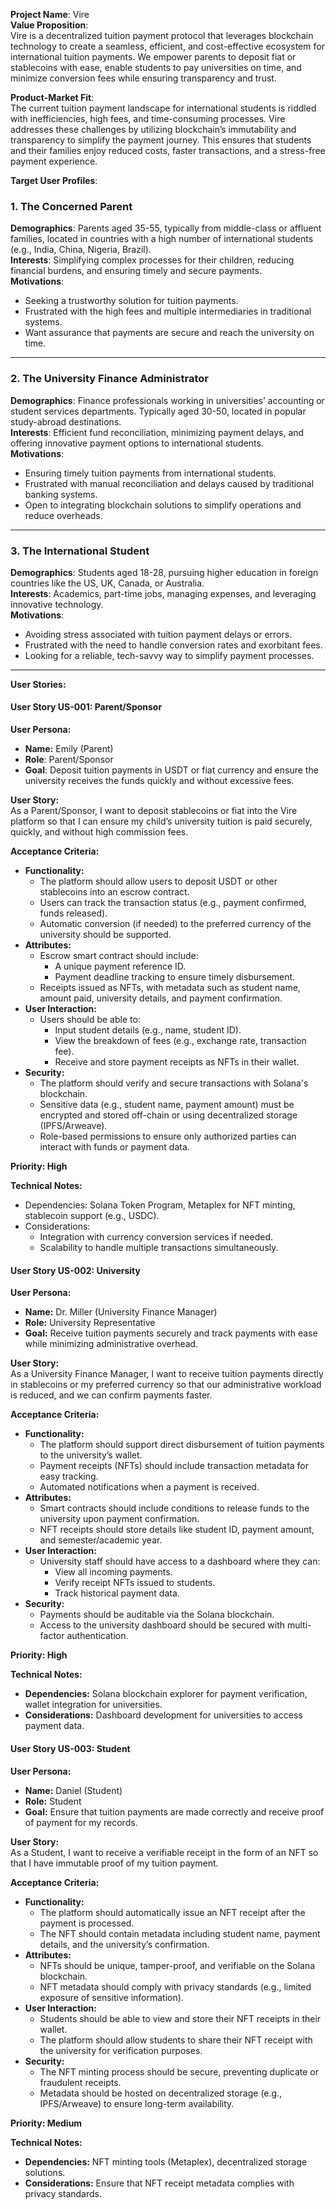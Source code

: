 **Project Name**: Vire  
**Value Proposition**:  
Vire is a decentralized tuition payment protocol that leverages blockchain technology to create a seamless, efficient, and cost-effective ecosystem for international tuition payments. We empower parents to deposit fiat or stablecoins with ease, enable students to pay universities on time, and minimize conversion fees while ensuring transparency and trust.

**Product-Market Fit**:  
The current tuition payment landscape for international students is riddled with inefficiencies, high fees, and time-consuming processes. Vire addresses these challenges by utilizing blockchain’s immutability and transparency to simplify the payment journey. This ensures that students and their families enjoy reduced costs, faster transactions, and a stress-free payment experience.

**Target User Profiles**:

### **1\. The Concerned Parent**

**Demographics**: Parents aged 35-55, typically from middle-class or affluent families, located in countries with a high number of international students (e.g., India, China, Nigeria, Brazil).  
**Interests**: Simplifying complex processes for their children, reducing financial burdens, and ensuring timely and secure payments.  
**Motivations**:

* Seeking a trustworthy solution for tuition payments.  
* Frustrated with the high fees and multiple intermediaries in traditional systems.  
* Want assurance that payments are secure and reach the university on time.

---

### **2\. The University Finance Administrator**

**Demographics**: Finance professionals working in universities’ accounting or student services departments. Typically aged 30-50, located in popular study-abroad destinations.  
**Interests**: Efficient fund reconciliation, minimizing payment delays, and offering innovative payment options to international students.  
**Motivations**:

* Ensuring timely tuition payments from international students.  
* Frustrated with manual reconciliation and delays caused by traditional banking systems.  
* Open to integrating blockchain solutions to simplify operations and reduce overheads.

---

### **3\. The International Student**

**Demographics**: Students aged 18-28, pursuing higher education in foreign countries like the US, UK, Canada, or Australia.  
**Interests**: Academics, part-time jobs, managing expenses, and leveraging innovative technology.  
**Motivations**:

* Avoiding stress associated with tuition payment delays or errors.  
* Frustrated with the need to handle conversion rates and exorbitant fees.  
* Looking for a reliable, tech-savvy way to simplify payment processes.

---

**User Stories:**

#### **User Story US-001: Parent/Sponsor**

**User Persona:**

* **Name:** Emily (Parent)  
* **Role**: Parent/Sponsor  
* **Goal**: Deposit tuition payments in USDT or fiat currency and ensure the university receives the funds quickly and without excessive fees.

**User Story:**  
As a Parent/Sponsor, I want to deposit stablecoins or fiat into the Vire platform so that I can ensure my child’s university tuition is paid securely, quickly, and without high commission fees.

**Acceptance Criteria:**

* **Functionality:**  
  * The platform should allow users to deposit USDT or other stablecoins into an escrow contract.  
  * Users can track the transaction status (e.g., payment confirmed, funds released).  
  * Automatic conversion (if needed) to the preferred currency of the university should be supported.  
* **Attributes:**  
  * Escrow smart contract should include:  
    * A unique payment reference ID.  
    * Payment deadline tracking to ensure timely disbursement.  
  * Receipts issued as NFTs, with metadata such as student name, amount paid, university details, and payment confirmation.  
* **User Interaction:**  
  * Users should be able to:  
    * Input student details (e.g., name, student ID).  
    * View the breakdown of fees (e.g., exchange rate, transaction fee).  
    * Receive and store payment receipts as NFTs in their wallet.  
* **Security:**  
  * The platform should verify and secure transactions with Solana's blockchain.  
  * Sensitive data (e.g., student name, payment amount) must be encrypted and stored off-chain or using decentralized storage (IPFS/Arweave).  
  * Role-based permissions to ensure only authorized parties can interact with funds or payment data.

**Priority: High**

**Technical Notes:**

* Dependencies: Solana Token Program, Metaplex for NFT minting, stablecoin support (e.g., USDC).  
* Considerations:  
  * Integration with currency conversion services if needed.  
  * Scalability to handle multiple transactions simultaneously.

#### **User Story US-002: University**

**User Persona:**

* **Name:** Dr. Miller (University Finance Manager)  
* **Role:** University Representative  
* **Goal:** Receive tuition payments securely and track payments with ease while minimizing administrative overhead.

**User Story:**  
As a University Finance Manager, I want to receive tuition payments directly in stablecoins or my preferred currency so that our administrative workload is reduced, and we can confirm payments faster.

**Acceptance Criteria:**

* **Functionality:**  
  * The platform should support direct disbursement of tuition payments to the university’s wallet.  
  * Payment receipts (NFTs) should include transaction metadata for easy tracking.  
  * Automated notifications when a payment is received.  
* **Attributes:**  
  * Smart contracts should include conditions to release funds to the university upon payment confirmation.  
  * NFT receipts should store details like student ID, payment amount, and semester/academic year.  
* **User Interaction:**  
  * University staff should have access to a dashboard where they can:  
    * View all incoming payments.  
    * Verify receipt NFTs issued to students.  
    * Track historical payment data.  
* **Security:**  
  * Payments should be auditable via the Solana blockchain.  
  * Access to the university dashboard should be secured with multi-factor authentication.

**Priority: High**

**Technical Notes:**

* **Dependencies:** Solana blockchain explorer for payment verification, wallet integration for universities.  
* **Considerations:** Dashboard development for universities to access payment data.

#### **User Story US-003: Student**

**User Persona:**

* **Name:** Daniel (Student)  
* **Role:** Student  
* **Goal:** Ensure that tuition payments are made correctly and receive proof of payment for my records.

**User Story:**  
As a Student, I want to receive a verifiable receipt in the form of an NFT so that I have immutable proof of my tuition payment.

**Acceptance Criteria:**

* **Functionality:**  
  * The platform should automatically issue an NFT receipt after the payment is processed.  
  * The NFT should contain metadata including student name, payment details, and the university’s confirmation.  
* **Attributes:**  
  * NFTs should be unique, tamper-proof, and verifiable on the Solana blockchain.  
  * NFT metadata should comply with privacy standards (e.g., limited exposure of sensitive information).  
* **User Interaction:**  
  * Students should be able to view and store their NFT receipts in their wallet.  
  * The platform should allow students to share their NFT receipt with the university for verification purposes.  
* **Security:**  
  * The NFT minting process should be secure, preventing duplicate or fraudulent receipts.  
  * Metadata should be hosted on decentralized storage (e.g., IPFS/Arweave) to ensure long-term availability.

**Priority: Medium**

**Technical Notes:**

* **Dependencies:** NFT minting tools (Metaplex), decentralized storage solutions.  
* **Considerations:** Ensure that NFT receipt metadata complies with privacy standards.

